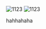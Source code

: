 ![1123](http://i4.imgbus.com/doimg/4coammbonb1d1d4.jpg)
![1123](http://i2.imgbus.com/doimg/bcomamonacb8382.jpg)


hahhahaha
